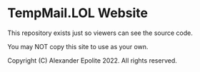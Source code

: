# TempMail.LOL Website

This repository exists just so viewers can see the source code.

You may NOT copy this site to use as your own.

Copyright (C) Alexander Epolite 2022.  All rights reserved.
